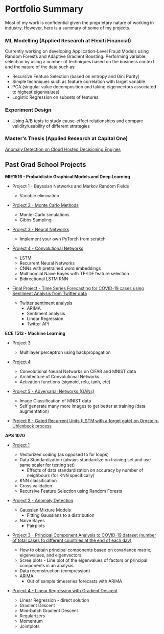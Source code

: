 # Portfolio Summary

Most of my work is confidential given the proprietary nature of working in industry. However, here is a summary of some of my projects. 

###  ML Modelling (Applied Research at Flexiti Financial)
Currently working on developing Application-Level Fraud Models using Random Forests and Adaptive Gradient Boosting. 
Performing variable selection by using a number of techniques based on the business context and the nature of the data such as:
* Recursive Feature Selection (based on entropy and Gini Purity)
* Simple techniques such as feature correlation with target variable
* PCA (singular value decomposition and taking eigenvectors associated to highest eigenvalues)
* Logistic Regression on subsets of features

### Experiment Design 
* Using A/B tests to study cause-effect relationships and compare validity/usability of different strategies 

### Master's Thesis (Applied Research at Capital One)
[Anomaly Detection on Cloud Hosted Decisioning Engines](https://github.com/armandordorica/Anomaly-Detection-GMMs/blob/main/Anomaly%20Detection%20with%20Gaussian%20Mixture%20Models%20Thesis.pdf)

## Past Grad School Projects

**MIE1516 - Probabilistic Graphical Models and Deep Learning**

* Project 1 - Bayesian Networks and Markov Random Fields
  * Variable elimination 

* [Project 2 - Monte Carlo Methods](https://github.com/armandordorica/MIE1516_A2_Gibbs_sampling)
  * Monte-Carlo simulations 
  * Gibbs Sampling 

* [Project 3 - Neural Networks](https://github.com/armandordorica/MIE1516_A3_Neural_Network)
  * Implement your own PyTorch from scratch 

* [Project 4 - Convolutional Networks](https://github.com/armandordorica/MIE1516_A4_ConvNets)
  * LSTM 
  * Recurrent Neural Networks 
  * CNNs with pretrained word embeddings 
  * Multinomial Naive Bayes with TF-IDF feature selection
  * Bidirectional LSTM RNN 

* [Final Project - Time Series Forecasting for COVID-19 cases using Sentiment Analysis from Twitter data](https://github.com/armandordorica/Twitter_Sentiment_Analysis/blob/master/Final%20Submission/Armando%20Ordorica%20-%20Final%20Project%20Report%20-%20MIE1516.pdf)
  * Twitter sentiment analysis 
    * ARIMA 
    * Sentiment analysis
    * Linear Regression
    * Twitter API

**ECE 1513 - Machine Learning**
* Project 3
  * Multilayer perceptron using backpropagation

* [Project 4](https://github.com/armandordorica/ECE1513_A4)
  * Convolutional Neural Networks on CIFAR and MNIST data 
  * Architecture of Convolutional Networks 
  * Activation functions (sigmoid, relu, tanh, etc)

* [Project 5 - Adversarial Networks (GANs)](https://github.com/armandordorica/ECE1513_A5_Adversarial_training)
  * Image Classification of MNIST data 
  * Self generate many more images to get better at training (data augmentation)

* [Project 6 - Gated Recurrent Units (LSTM with a forget gate) on Ornstein-Uhlenbeck process](https://github.com/armandordorica/ECE1513_A6_RNNs_GRUs)

**APS 1070**
* [Project 1](https://github.com/armandordorica/APS1070_A1)
  * Vectorized coding (as opposed to for loops)
  * Data Standardization (always standardize on training set and use same scaler for testing set)
    * Effects of data standardization on accuracy by number of neighbours (for KNN specifically)
  * KNN classification 
  * Cross validation 
  * Recursive Feature Selection using Random Forests 

* [Project 2 - Anomaly Detection](https://github.com/armandordorica/APS1070_Anomaly_Detection)
  * Gaussian Mixture Models 
    * Fitting Gaussians to a distribution
  * Naive Bayes
    * Pairplots 

* [Project 3 - Principal Component Analysis to COVID-19 dataset (number of total cases fo different countries at the end of each day)](https://github.com/armandordorica/APS1070_Project3_PCA)
  * How to obtain principal components based on covariance matrix, eigenvalues, and eigenvectors. 
  * Scree plots - Line plot of the eigenvalues of factors or principal components in an analysis. 
  * Data reconstruction (compression)
  * ARIMA 
    * Out of sample timeseries forecasts with ARIMA 

* [Project 4 - Linear Regression with Gradient Descent](https://github.com/armandordorica/APS1070_A4_Linear_Regression_Gradient_Descent)
  * Linear Regression - direct solution
  * Gradient Descent
  * Mini-batch Gradient Descent
  * Regularizers 
  * Momentum 
  * Jointplots 








